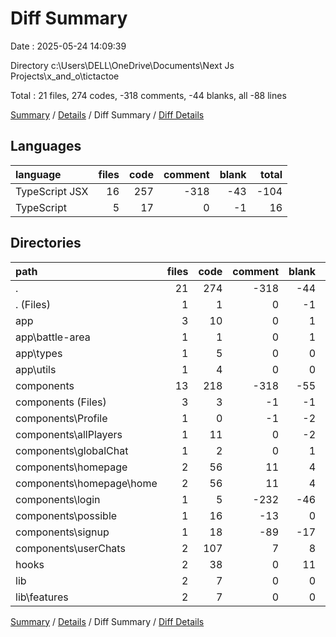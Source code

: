 # Diff Summary

Date : 2025-05-24 14:09:39

Directory c:\\Users\\DELL\\OneDrive\\Documents\\Next Js Projects\\x_and_o\\tictactoe

Total : 21 files,  274 codes, -318 comments, -44 blanks, all -88 lines

[Summary](results.md) / [Details](details.md) / Diff Summary / [Diff Details](diff-details.md)

## Languages
| language | files | code | comment | blank | total |
| :--- | ---: | ---: | ---: | ---: | ---: |
| TypeScript JSX | 16 | 257 | -318 | -43 | -104 |
| TypeScript | 5 | 17 | 0 | -1 | 16 |

## Directories
| path | files | code | comment | blank | total |
| :--- | ---: | ---: | ---: | ---: | ---: |
| . | 21 | 274 | -318 | -44 | -88 |
| . (Files) | 1 | 1 | 0 | -1 | 0 |
| app | 3 | 10 | 0 | 1 | 11 |
| app\\battle-area | 1 | 1 | 0 | 1 | 2 |
| app\\types | 1 | 5 | 0 | 0 | 5 |
| app\\utils | 1 | 4 | 0 | 0 | 4 |
| components | 13 | 218 | -318 | -55 | -155 |
| components (Files) | 3 | 3 | -1 | -1 | 1 |
| components\\Profile | 1 | 0 | -1 | -2 | -3 |
| components\\allPlayers | 1 | 11 | 0 | -2 | 9 |
| components\\globalChat | 1 | 2 | 0 | 1 | 3 |
| components\\homepage | 2 | 56 | 11 | 4 | 71 |
| components\\homepage\\home | 2 | 56 | 11 | 4 | 71 |
| components\\login | 1 | 5 | -232 | -46 | -273 |
| components\\possible | 1 | 16 | -13 | 0 | 3 |
| components\\signup | 1 | 18 | -89 | -17 | -88 |
| components\\userChats | 2 | 107 | 7 | 8 | 122 |
| hooks | 2 | 38 | 0 | 11 | 49 |
| lib | 2 | 7 | 0 | 0 | 7 |
| lib\\features | 2 | 7 | 0 | 0 | 7 |

[Summary](results.md) / [Details](details.md) / Diff Summary / [Diff Details](diff-details.md)